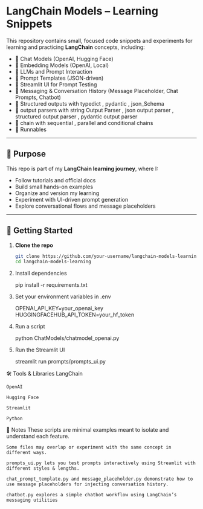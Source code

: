 # LangChain Models – Learning Snippets

This repository contains small, focused code snippets and experiments for learning and practicing **LangChain** concepts, including:

- 🔹 Chat Models (OpenAI, Hugging Face)  
- 🔹 Embedding Models (OpenAI, Local)  
- 🔹 LLMs and Prompt Interaction  
- 🔹 Prompt Templates (JSON-driven)  
- 🔹 Streamlit UI for Prompt Testing  
- 🔹 Messaging & Conversation History (Message Placeholder, Chat Prompts, Chatbot)  
- 🔹 Structured outputs with typedict , pydantic , json_Schema
- 🔹 output parsers with string Output Parser , json output parser , structured output parser , pydantic output parser
- 🔹 chain with sequential , parallel and conditional chains
- 🔹 Runnables



---

## 🧠 Purpose

This repo is part of my **LangChain learning journey**, where I:

- Follow tutorials and official docs  
- Build small hands-on examples  
- Organize and version my learning  
- Experiment with UI-driven prompt generation  
- Explore conversational flows and message placeholders  

---

## 🚀 Getting Started

1. **Clone the repo**
   ```bash
   git clone https://github.com/your-username/langchain-models-learning.git
   cd langchain-models-learning

2. Install dependencies

    pip install -r requirements.txt

3. Set your environment variables in .env

    OPENAI_API_KEY=your_openai_key
    HUGGINGFACEHUB_API_TOKEN=your_hf_token

4. Run a script

    python ChatModels/chatmodel_openai.py

5. Run the Streamlit UI

    streamlit run prompts/prompts_ui.py

🛠 Tools & Libraries
    LangChain

    OpenAI

    Hugging Face

    Streamlit

    Python

📌 Notes
    These scripts are minimal examples meant to isolate and understand each feature.

    Some files may overlap or experiment with the same concept in different ways.

    prompts_ui.py lets you test prompts interactively using Streamlit with different styles & lengths.

    chat_prompt_template.py and message_placeholder.py demonstrate how to use message placeholders for injecting conversation history.

    chatbot.py explores a simple chatbot workflow using LangChain’s messaging utilities